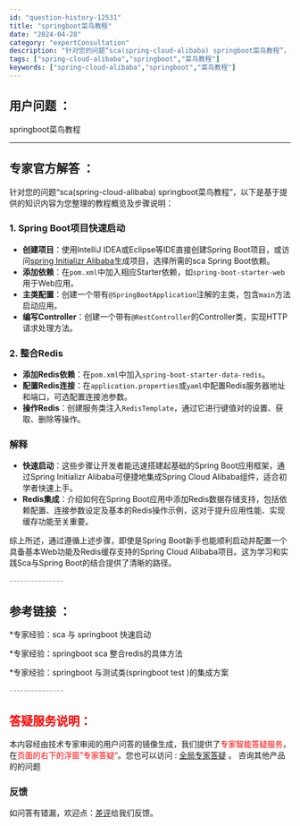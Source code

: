 ```yaml
---
id: "question-history-12531"
title: "springboot菜鸟教程"
date: "2024-04-28"
category: "expertConsultation"
description: "针对您的问题“sca(spring-cloud-alibaba) springboot菜鸟教程”，以下是基于提供的知识内容为您整理的教程概览及步骤说明：### 1. Spring Boot项目快速启动- **创建项目**：使用IntelliJ IDEA或Eclipse等IDE直接创建Spring B"
tags: ["spring-cloud-alibaba","springboot","菜鸟教程"]
keywords: ["spring-cloud-alibaba","springboot","菜鸟教程"]
---
```


## 用户问题 ： 
 springboot菜鸟教程  

---------------
## 专家官方解答 ：

针对您的问题“sca(spring-cloud-alibaba) springboot菜鸟教程”，以下是基于提供的知识内容为您整理的教程概览及步骤说明：

### 1. Spring Boot项目快速启动
- **创建项目**：使用IntelliJ IDEA或Eclipse等IDE直接创建Spring Boot项目，或访问[spring Initializr Alibaba](https://start.aliyun.com)生成项目，选择所需的sca Spring Boot依赖。
- **添加依赖**：在`pom.xml`中加入相应Starter依赖，如`spring-boot-starter-web`用于Web应用。
- **主类配置**：创建一个带有`@SpringBootApplication`注解的主类，包含`main`方法启动应用。
- **编写Controller**：创建一个带有`@RestController`的Controller类，实现HTTP请求处理方法。

### 2. 整合Redis
- **添加Redis依赖**：在`pom.xml`中加入`spring-boot-starter-data-redis`。
- **配置Redis连接**：在`application.properties`或`yaml`中配置Redis服务器地址和端口，可选配置连接池参数。
- **操作Redis**：创建服务类注入`RedisTemplate`，通过它进行键值对的设置、获取、删除等操作。

### 解释
- **快速启动**：这些步骤让开发者能迅速搭建起基础的Spring Boot应用框架，通过Spring Initializr Alibaba可便捷地集成Spring Cloud Alibaba组件，适合初学者快速上手。
- **Redis集成**：介绍如何在Spring Boot应用中添加Redis数据存储支持，包括依赖配置、连接参数设定及基本的Redis操作示例，这对于提升应用性能、实现缓存功能至关重要。

综上所述，通过遵循上述步骤，即使是Spring Boot新手也能顺利启动并配置一个具备基本Web功能及Redis缓存支持的Spring Cloud Alibaba项目。这为学习和实践Sca与Spring Boot的结合提供了清晰的路径。


<font color="#949494">---------------</font> 


## 参考链接 ：

*专家经验：sca 与 springboot 快速启动 
 
 *专家经验：springboot sca 整合redis的具体方法 
 
 *专家经验：springboot 与测试类(springboot test )的集成方案 


 <font color="#949494">---------------</font> 
 


## <font color="#FF0000">答疑服务说明：</font> 

本内容经由技术专家审阅的用户问答的镜像生成，我们提供了<font color="#FF0000">专家智能答疑服务</font>，在<font color="#FF0000">页面的右下的浮窗”专家答疑“</font>。您也可以访问 : [全局专家答疑](https://answer.opensource.alibaba.com/docs/intro) 。 咨询其他产品的的问题

### 反馈
如问答有错漏，欢迎点：[差评](https://ai.nacos.io/user/feedbackByEnhancerGradePOJOID?enhancerGradePOJOId=12624)给我们反馈。
